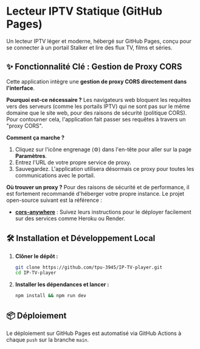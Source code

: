 # Lecteur IPTV Statique (GitHub Pages)

Un lecteur IPTV léger et moderne, hébergé sur GitHub Pages, conçu pour se connecter à un portail Stalker et lire des flux TV, films et séries.

## ✨ Fonctionnalité Clé : Gestion de Proxy CORS

Cette application intègre une **gestion de proxy CORS directement dans l'interface**.

**Pourquoi est-ce nécessaire ?**
Les navigateurs web bloquent les requêtes vers des serveurs (comme les portails IPTV) qui ne sont pas sur le même domaine que le site web, pour des raisons de sécurité (politique CORS). Pour contourner cela, l'application fait passer ses requêtes à travers un "proxy CORS".

**Comment ça marche ?**
1.  Cliquez sur l'icône engrenage (⚙️) dans l'en-tête pour aller sur la page **Paramètres**.
2.  Entrez l'URL de votre propre service de proxy.
3.  Sauvegardez. L'application utilisera désormais ce proxy pour toutes les communications avec le portail.

**Où trouver un proxy ?**
Pour des raisons de sécurité et de performance, il est fortement recommandé d'héberger votre propre instance. Le projet open-source suivant est la référence :
*   **[cors-anywhere](https://github.com/Rob--W/cors-anywhere)** : Suivez leurs instructions pour le déployer facilement sur des services comme Heroku ou Render.

## 🛠️ Installation et Développement Local

1.  **Clôner le dépôt :**
    ```bash
    git clone https://github.com/tpu-3945/IP-TV-player.git
    cd IP-TV-player
    ```
2.  **Installer les dépendances et lancer :**
    ```bash
    npm install && npm run dev
    ```

## 📦 Déploiement

Le déploiement sur GitHub Pages est automatisé via GitHub Actions à chaque `push` sur la branche `main`.
